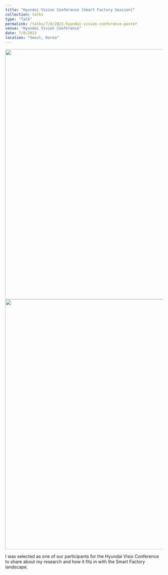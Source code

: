 ```yaml
---
title: "Hyundai Vision Conference [Smart Factory Session]"
collection: talks
type: "Talk"
permalink: /talks/7/8/2023-hyundai-vision-conference-poster
venue: "Hyundai Vision Conference"
date: 7/8/2023
location: "Seoul, Korea"
---
```



<img src='https://tanfiona.github.io/images/events/HyundaiVisionConference_2023_P1.jpg' width=800>


<img src='https://tanfiona.github.io/images/events/HyundaiVisionConference_2023_P2.jpg' width=800>

I was selected as one of our participants for the Hyundai Visio Conference to share about my research and how it fits in with the Smart Factory landscape.
